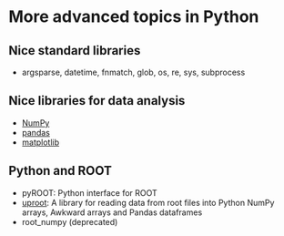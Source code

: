 # More advanced topics in Python

## Nice standard libraries
* argsparse, datetime, fnmatch, glob, os, re, sys, subprocess

## Nice libraries for data analysis
* [NumPy](https://numpy.org/)
* [pandas](https://pandas.pydata.org/docs/)
* [matplotlib](https://matplotlib.org/)

## Python and ROOT
* pyROOT: Python interface for ROOT
* [uproot](https://uproot.readthedocs.io/en/latest/index.html): A library for reading data from root files into Python NumPy arrays, Awkward arrays and Pandas dataframes
* root_numpy (deprecated)
